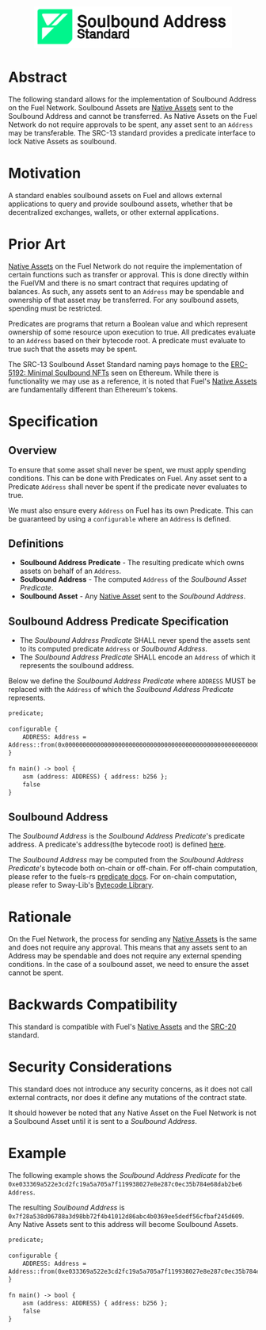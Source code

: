 <p align="center">
    <picture>
        <source media="(prefers-color-scheme: dark)" srcset=".docs/src-13-logo-dark-theme.png">
        <img alt="SRC-13 logo" width="400px" src=".docs/src-13-logo-light-theme.png">
    </picture>
</p>

# Abstract

The following standard allows for the implementation of Soulbound Address on the Fuel Network. Soulbound Assets are [Native Assets](https://docs.fuel.network/docs/sway/blockchain-development/native_assets) sent to the Soulbound Address and cannot be transferred. As Native Assets on the Fuel Network do not require approvals to be spent, any asset sent to an `Address` may be transferable. The SRC-13 standard provides a predicate interface to lock Native Assets as soulbound. 

# Motivation

A standard enables soulbound assets on Fuel and allows external applications to query and provide soulbound assets, whether that be decentralized exchanges, wallets, or other external applications. 

# Prior Art

[Native Assets](https://docs.fuel.network/docs/sway/blockchain-development/native_assets) on the Fuel Network do not require the implementation of certain functions such as transfer or approval. This is done directly within the FuelVM and there is no smart contract that requires updating of balances. As such, any assets sent to an `Address` may be spendable and ownership of that asset may be transferred. For any soulbound assets, spending must be restricted. 

Predicates are programs that return a Boolean value and which represent ownership of some resource upon execution to true. All predicates evaluate to an `Address` based on their bytecode root. A predicate must evaluate to true such that the assets may be spent.

The SRC-13 Soulbound Asset Standard naming pays homage to the [ERC-5192: Minimal Soulbound NFTs](https://eips.ethereum.org/EIPS/eip-5192) seen on Ethereum. While there is functionality we may use as a reference, it is noted that Fuel's [Native Assets](https://docs.fuel.network/docs/sway/blockchain-development/native_assets) are fundamentally different than Ethereum's tokens.

# Specification

## Overview

To ensure that some asset shall never be spent, we must apply spending conditions. This can be done with Predicates on Fuel. Any asset sent to a Predicate `Address` shall never be spent if the predicate never evaluates to true.

We must also ensure every `Address` on Fuel has its own Predicate. This can be guaranteed by using a `configurable` where an `Address` is defined.

## Definitions

- **Soulbound Address Predicate** - The resulting predicate which owns assets on behalf of an `Address`.
- **Soulbound Address** - The computed `Address` of the *Soulbound Asset Predicate*.
- **Soulbound Asset** - Any [Native Asset](https://docs.fuel.network/docs/sway/blockchain-development/native_assets) sent to the *Soulbound Address*.

## Soulbound Address Predicate Specification

- The *Soulbound Address Predicate* SHALL never spend the assets sent to its computed predicate `Address` or *Soulbound Address*.
- The *Soulbound Address Predicate* SHALL encode an `Address` of which it represents the soulbound address.

Below we define the *Soulbound Address Predicate* where `ADDRESS` MUST be replaced with the `Address` of which the *Soulbound Address Predicate* represents.

```sway
predicate;

configurable {
    ADDRESS: Address = Address::from(0x0000000000000000000000000000000000000000000000000000000000000000),
}

fn main() -> bool {
    asm (address: ADDRESS) { address: b256 };
    false
}
```

## Soulbound Address 

The *Soulbound Address* is the *Soulbound Address Predicate*'s predicate address. A predicate's address(the bytecode root) is defined [here](https://github.com/FuelLabs/fuel-specs/blob/master/src/identifiers/predicate-id.md). 

The *Soulbound Address* may be computed from the  *Soulbound Address Predicate*'s bytecode both on-chain or off-chain. For off-chain computation, please refer to the fuels-rs [predicate docs](https://docs.fuel.network/docs/fuels-rs/predicates/). For on-chain computation, please refer to Sway-Lib's [Bytecode Library](https://github.com/FuelLabs/sway-libs/tree/master/libs/bytecode).

# Rationale

On the Fuel Network, the process for sending any [Native Assets](https://docs.fuel.network/docs/sway/blockchain-development/native_assets) is the same and does not require any approval. This means that any assets sent to an Address may be spendable and does not require any external spending conditions. In the case of a soulbound asset, we need to ensure the asset cannot be spent.

# Backwards Compatibility

This standard is compatible with Fuel's [Native Assets](https://docs.fuel.network/docs/sway/blockchain-development/native_assets) and the [SRC-20](./src-20.md) standard.

# Security Considerations

This standard does not introduce any security concerns, as it does not call external contracts, nor does it define any mutations of the contract state.

It should however be noted that any Native Asset on the Fuel Network is not a Soulbound Asset until it is sent to a *Soulbound Address*.

# Example

The following example shows the *Soulbound Address Predicate* for the `0xe033369a522e3cd2fc19a5a705a7f119938027e8e287c0ec35b784e68dab2be6` `Address`. 

The resulting *Soulbound Address* is `0x7f28a538d06788a3d98bb72f4b41012d86abc4b0369ee5dedf56cfbaf245d609`. Any Native Assets sent to this address will become Soulbound Assets.

```sway 
predicate;

configurable {
    ADDRESS: Address = Address::from(0xe033369a522e3cd2fc19a5a705a7f119938027e8e287c0ec35b784e68dab2be6),
}

fn main() -> bool {
    asm (address: ADDRESS) { address: b256 };
    false
}
```
